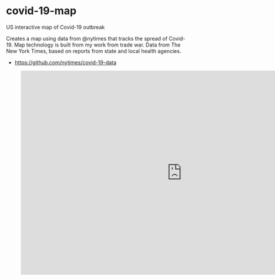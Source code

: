 # covid-19-map
US interactive map of Covid-19 outbreak


Creates a map using data from @nytimes that tracks the spread of Covid-19. Map technology is built from my work from trade war. Data from The New York Times, based on reports from state and local health agencies.

- https://github.com/nytimes/covid-19-data

<figure class="video_container">
<iframe src="https://mwaugh0328.github.io/covid-19-map/us_covid_map.html" style="width:875px; height: 555px; border: none;"</iframe>
</figure>

